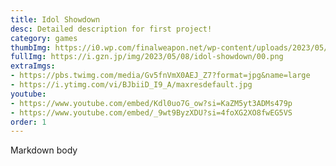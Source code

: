 ```yaml
---
title: Idol Showdown
desc: Detailed description for first project!
category: games
thumbImg: https://i0.wp.com/finalweapon.net/wp-content/uploads/2023/05/Idol-Showdown.jpg?fit=1280%2C720&ssl=1
fullImg: https://i.gzn.jp/img/2023/05/08/idol-showdown/00.png
extraImgs:
- https://pbs.twimg.com/media/Gv5fnVmX0AEJ_Z7?format=jpg&name=large
- https://i.ytimg.com/vi/BJbiiD_I9_A/maxresdefault.jpg
youtube: 
- https://www.youtube.com/embed/Kdl0uo7G_ow?si=KaZM5yt3ADMs479p
- https://www.youtube.com/embed/_9wt9ByzXDU?si=4foXG2XO8fwEG5VS
order: 1
---
```

Markdown body